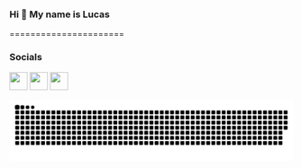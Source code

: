 
### Hi 👋 My name is Lucas
======================


### Socials

<p align="left"> <a href="https://www.github.com/piazin" target="_blank" rel="noreferrer"><img src="https://raw.githubusercontent.com/danielcranney/readme-generator/main/public/icons/socials/github.svg" width="32" height="32" /></a> <a href="http://www.instagram.com/lucas_souzalfs" target="_blank" rel="noreferrer"><img src="https://raw.githubusercontent.com/danielcranney/readme-generator/main/public/icons/socials/instagram.svg" width="32" height="32" /></a>
<a href="https://www.linkedin.com/in/lucas-souza-929096222/" target="_blank" rel="noreferrer"><img src="https://raw.githubusercontent.com/danielcranney/readme-generator/main/public/icons/socials/linkedin.svg" width="32" height="32" /></a></p>

  
  
 
  ![Snake animation](https://github.com/piazin/piazin/blob/output/github-contribution-grid-snake.svg)
 
  

